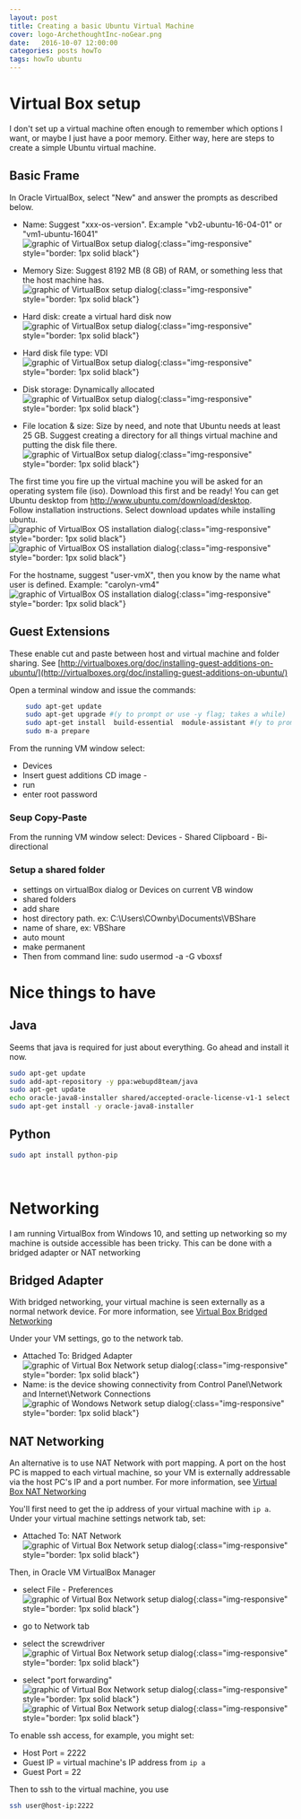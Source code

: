 ```yaml
---
layout: post
title: Creating a basic Ubuntu Virtual Machine
cover: logo-ArchethoughtInc-noGear.png
date:   2016-10-07 12:00:00
categories: posts howTo
tags: howTo ubuntu
---
```


# Virtual Box setup

I don't set up a virtual machine often enough to remember which options I want, or maybe I just have a poor memory.  Either way, here are steps to create a simple Ubuntu virtual machine.

## Basic Frame


In Oracle VirtualBox, select "New" and answer the prompts as described below.

* Name: Suggest "xxx-os-version". Ex:ample "vb2-ubuntu-16-04-01" or "vm1-ubuntu-16041"
<br /> ![graphic of VirtualBox setup dialog](https://github.com/Archethought/Archethought.github.io/blob/master/images/posts/VM-name.png?raw=true){:class="img-responsive" style="border: 1px solid black"}

* Memory Size: Suggest 8192 MB (8 GB) of RAM, or something less that the host machine has.
<br /> ![graphic of VirtualBox setup dialog](https://github.com/Archethought/Archethought.github.io/blob/master/images/posts/VM-ram.png?raw=true){:class="img-responsive" style="border: 1px solid black"}

* Hard disk: create a virtual hard disk now
<br /> ![graphic of VirtualBox setup dialog](https://github.com/Archethought/Archethought.github.io/blob/master/images/posts/VM-disk.png?raw=true){:class="img-responsive" style="border: 1px solid black"}

* Hard disk file type: VDI
<br /> ![graphic of VirtualBox setup dialog](https://github.com/Archethought/Archethought.github.io/blob/master/images/posts/VM-diskType.png?raw=true){:class="img-responsive" style="border: 1px solid black"}

* Disk storage: Dynamically allocated
<br /> ![graphic of VirtualBox setup dialog](https://github.com/Archethought/Archethought.github.io/blob/master/images/posts/VM-diskStorage.png?raw=true){:class="img-responsive" style="border: 1px solid black"}

* File location & size: Size by need, and note that Ubuntu needs at least 25 GB. Suggest creating a directory for all things virtual machine and putting the disk file there.
<br /> ![graphic of VirtualBox setup dialog](https://github.com/Archethought/Archethought.github.io/blob/master/images/posts/VM-diskStorage.png?raw=true){:class="img-responsive" style="border: 1px solid black"}


The first time you fire up the virtual machine you will be asked for an operating system file (iso). Download this first and be ready! You can get Ubuntu desktop from http://www.ubuntu.com/download/desktop.  
Follow installation instructions.
Select download updates while installing ubuntu.
<br /> 
![graphic of VirtualBox OS installation dialog](https://github.com/Archethought/Archethought.github.io/blob/master/images/posts/VM-installOS1.png?raw=true){:class="img-responsive" style="border: 1px solid black"}
![graphic of VirtualBox OS installation dialog](https://github.com/Archethought/Archethought.github.io/blob/master/images/posts/VM-installOS2.png?raw=true){:class="img-responsive" style="border: 1px solid black"}

For the hostname, suggest "user-vmX", then you know by the name what user is defined. Example: "carolyn-vm4"
<br /> 
![graphic of VirtualBox OS installation dialog](https://github.com/Archethought/Archethought.github.io/blob/master/images/posts/VM-installOS3.png?raw=true){:class="img-responsive" style="border: 1px solid black"}

## Guest Extensions
These enable cut and paste between host and virtual machine and folder sharing. See 
[http://virtualboxes.org/doc/installing-guest-additions-on-ubuntu/](http://virtualboxes.org/doc/installing-guest-additions-on-ubuntu/)

Open a terminal window and issue the commands:

~~~ bash
	sudo apt-get update
	sudo apt-get upgrade #(y to prompt or use -y flag; takes a while)
	sudo apt-get install  build-essential  module-assistant #(y to prompt)
	sudo m-a prepare
~~~ 
	
From the running VM window select: 

 * Devices
 * Insert guest additions CD image - 
 * run
 * enter root password

### Seup Copy-Paste
From the running VM window select: Devices - Shared Clipboard - Bi-directional

### Setup a shared folder

* settings on virtualBox dialog or Devices  on current VB window
* shared folders
* add share
* host directory path. ex: C:\Users\COwnby\Documents\VBShare
* name of share, ex: VBShare
* auto mount
* make permanent
* Then from command line: sudo usermod -a -G vboxsf <username>

# Nice things to have

## Java
Seems that java is required for just about everything. Go ahead and install it now.

~~~ bash
sudo apt-get update
sudo add-apt-repository -y ppa:webupd8team/java
sudo apt-get update
echo oracle-java8-installer shared/accepted-oracle-license-v1-1 select true | /usr/bin/debconf-set-selections
sudo apt-get install -y oracle-java8-installer
~~~ 

## Python

~~~ bash
sudo apt install python-pip
~~~ 
<br /> 
	
# Networking
I am running VirtualBox from Windows 10, and setting up networking so my machine is outside accessible has been tricky. This can be done with a bridged adapter or NAT networking

## Bridged Adapter 
With bridged networking, your virtual machine is seen externally as a normal network device.
For more information, see [Virtual Box Bridged Networking](https://www.virtualbox.org/manual/ch06.html#network_bridged)

Under your VM settings, go to the network tab.

* Attached To: Bridged Adapter
 <br /> ![graphic of Virtual Box Network setup dialog](https://github.com/Archethought/Archethought.github.io/blob/master/images/posts/VM-networkBA1.png?raw=true){:class="img-responsive" style="border: 1px solid black"}
* Name: is the device showing connectivity from Control Panel\Network and Internet\Network Connections
 <br /> ![graphic of Wondows Network setup dialog](https://github.com/Archethought/Archethought.github.io/blob/master/images/posts/VM-networkBA2.png?raw=true){:class="img-responsive" style="border: 1px solid black"}

##  NAT Networking
An alternative is to use NAT Network with port mapping. A port on the host PC is mapped to each virtual machine, so your VM is externally addressable via the host PC's IP and a port number.
For more information, see [Virtual Box NAT Networking](https://www.virtualbox.org/manual/ch06.html#network_nat)

You'll first need to get the ip address of your virtual machine with `ip a`.
Under your virtual machine settings network tab, set:

* Attached To: NAT Network
<br /> ![graphic of Virtual Box Network setup dialog](https://github.com/Archethought/Archethought.github.io/blob/master/images/posts/VM-networkNat0.png?raw=true){:class="img-responsive" style="border: 1px solid black"}

Then, in Oracle VM VirtualBox Manager 

* select File - Preferences
<br /> ![graphic of Virtual Box Network setup dialog](https://github.com/Archethought/Archethought.github.io/blob/master/images/posts/VM-networkNat1.png?raw=true){:class="img-responsive" style="border: 1px solid black"}

* go to Network tab
* select the screwdriver
<br /> ![graphic of Virtual Box Network setup dialog](https://github.com/Archethought/Archethought.github.io/blob/master/images/posts/VM-networkNat2.png?raw=true){:class="img-responsive" style="border: 1px solid black"}

* select "port forwarding"
<br /> ![graphic of Virtual Box Network setup dialog](https://github.com/Archethought/Archethought.github.io/blob/master/images/posts/VM-networkNat3.png?raw=true){:class="img-responsive" style="border: 1px solid black"}
![graphic of Virtual Box Network setup dialog](https://github.com/Archethought/Archethought.github.io/blob/master/images/posts/VM-networkNat4-portRules.png?raw=true){:class="img-responsive" style="border: 1px solid black"}

To enable ssh access, for example, you might set:

* Host Port = 2222
* Guest IP = virtual machine's IP address from `ip a`
* Guest Port = 22

Then to ssh to the virtual machine, you use

~~~ bash
ssh user@host-ip:2222
~~~ 

